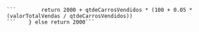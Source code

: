 ```if (qtdeCarrosVendidos !== 0) {
```        return 2000 + qtdeCarrosVendidos * (100 + 0.05 * (valorTotalVendas / qtdeCarrosVendidos))
```    } else return 2000```